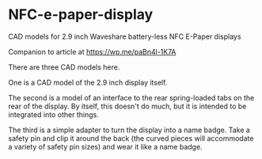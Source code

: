 # NFC-e-paper-display
CAD models for 2.9 inch Waveshare battery-less NFC E-Paper displays

Companion to article at https://wp.me/paBn4l-1K7A

There are three CAD models here.

One is a CAD model of the 2.9 inch display itself.

The second is a model of an interface to the rear spring-loaded tabs on the rear of the display. By itself, this doesn't do much, but it is intended to be integrated into other things.

The third is a simple adapter to turn the display into a name badge. Take a safety pin and clip it around the back (the curved pieces will accommodate a variety of safety pin sizes) and wear it like a name badge.
